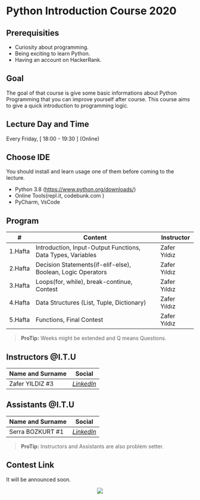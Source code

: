 # Python Introduction Course 2020

## Prerequisities

 - Curiosity about programming.
 - Being exciting to learn Python.
 - Having an account on HackerRank.

## Goal

The goal of that course is give some basic informations about Python Programming that you can improve yourself after course. This course aims to give a quick introduction to programming logic.

## Lecture Day and Time

Every Friday, [ 18:00 - 19:30 ] (Online)

## Choose IDE

You should install and learn usage one of them before coming to the lecture.
 - Python 3.8 (https://www.python.org/downloads/)
 - Online Tools(repl.it, codebunk.com )
 - PyCharm, VsCode

## Program

|     #           |Content                          | Instructor                        
|----------------|-------------------------------|-----------------------------|
| 1.Hafta | Introduction, Input-Output Functions, Data Types, Variables | Zafer Yıldız 
| 2.Hafta | Decision Statements(if-elif-else), Boolean, Logic Operators | Zafer Yıldız
| 3.Hafta | Loops(for, while), break-continue, Contest | Zafer Yıldız
| 4.Hafta | Data Structures (List, Tuple, Dictionary) | Zafer Yıldız
| 5.Hafta | Functions, Final Contest| Zafer Yıldız


> **ProTip:** Weeks might be extended and Q means Questions.

## Instructors @I.T.U

| Name and Surname | Social  |
|--|--|
| Zafer YILDIZ #3 | [*LinkedIn*](https://www.linkedin.com/in/zafryldz/) |

## Assistants @I.T.U

| Name and Surname | Social  |
|--|--|
| Serra BOZKURT #1 | [*LinkedIn*](https://www.linkedin.com/in/serra-bozkurt-6308401a3/) |

> **ProTip:** Instructors and Assistants are also problem setter.

## Contest Link

It will be announced soon.


<p align="center">
  <a href="//ituacm.com" target="_blank">
    <img src="https://ituacm.com/wp-content/uploads/2017/08/itu-logo.png">
  </a>
</p>

